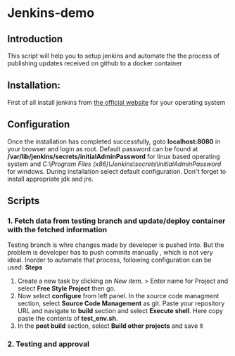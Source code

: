 # Jenkins-demo
## Introduction
This script will help you to setup jenkins and automate the the process of publishing updates received on github to a docker container 

## Installation:
First of all install jenkins from [the official website](https://www.jenkins.io/download/) for your operating system

## Configuration
Once the installation has completed successfully, goto  __localhost:8080__ in your browser and login as root. Default password can be found at **/var/lib/jenkins/secrets/initialAdminPassword** for linux based operating system and *C:\Program Files (x86)\Jenkins\secrets\initialAdminPassword* for windows. During installation select default configuration. Don't forget to install appropriate jdk and jre.

## Scripts
### 1. Fetch data from testing branch and update/deploy container with the fetched information
Testing branch is whre changes made by developer is pushed into. But the problem is developer has to push commits manually , which is not very ideal. Inorder to automate that process, following configuration can be used:
**Steps**
1. Create a new task by clicking on *New item*. > Enter name for Project and select **Free Style Project** then go.
![]()
1. Now select **configure** from left panel. In the source code managment section, select **Source Code Management** as git. Paste your repository URL and navigate to **build** section and select **Execute shell**. Here copy paste the contents of __test_env.sh__.
[]()
1. In the **post build** section, select **Build other projects** and save it

### 2. Testing and approval
